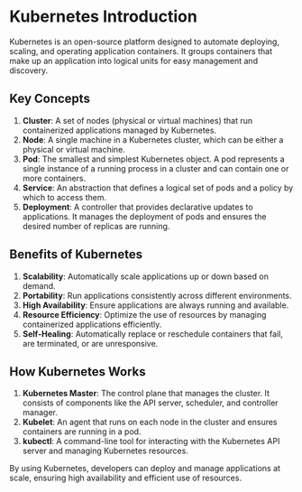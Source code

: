 # Kubernetes Introduction

Kubernetes is an open-source platform designed to automate deploying, scaling, and operating application containers. It groups containers that make up an application into logical units for easy management and discovery.

## Key Concepts

1. **Cluster**: A set of nodes (physical or virtual machines) that run containerized applications managed by Kubernetes.
2. **Node**: A single machine in a Kubernetes cluster, which can be either a physical or virtual machine.
3. **Pod**: The smallest and simplest Kubernetes object. A pod represents a single instance of a running process in a cluster and can contain one or more containers.
4. **Service**: An abstraction that defines a logical set of pods and a policy by which to access them.
5. **Deployment**: A controller that provides declarative updates to applications. It manages the deployment of pods and ensures the desired number of replicas are running.

## Benefits of Kubernetes

1. **Scalability**: Automatically scale applications up or down based on demand.
2. **Portability**: Run applications consistently across different environments.
3. **High Availability**: Ensure applications are always running and available.
4. **Resource Efficiency**: Optimize the use of resources by managing containerized applications efficiently.
5. **Self-Healing**: Automatically replace or reschedule containers that fail, are terminated, or are unresponsive.

## How Kubernetes Works

1. **Kubernetes Master**: The control plane that manages the cluster. It consists of components like the API server, scheduler, and controller manager.
2. **Kubelet**: An agent that runs on each node in the cluster and ensures containers are running in a pod.
3. **kubectl**: A command-line tool for interacting with the Kubernetes API server and managing Kubernetes resources.

By using Kubernetes, developers can deploy and manage applications at scale, ensuring high availability and efficient use of resources.